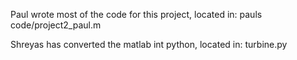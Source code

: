 Paul wrote most of the code for this project, located in: 
    pauls code/project2_paul.m

Shreyas has converted the matlab int python, located in: 
    turbine.py